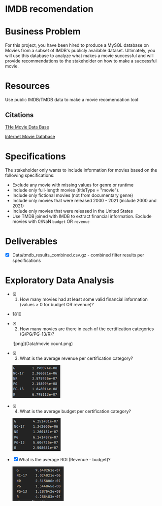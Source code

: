 # IMDB recomendation
# Business Problem
For this project, you have been hired to produce a MySQL database on Movies from a subset of IMDB's publicly available dataset. Ultimately, you will use this database to analyze what makes a movie successful and will provide recommendations to the stakeholder on how to make a successful movie.
 
# Resources 
Use public IMDB/TMDB data to make a movie recomendation tool

## Citations

[THe Movie Data Base](https://www.themoviedb.org)

[Internet Movie Database](https://www.imdb.com/conditions)


# Specifications
The stakeholder only wants to include information for movies based on the following specifications:
- Exclude any movie with missing values for genre or runtime
- Include only full-length movies (titleType = "movie").
- Include only fictional movies (not from documentary genre)
- Include only movies that were released 2000 - 2021 (include 2000 and 2021)
- Include only movies that were released in the United States
- Use TMDB joined with IMDB to extract financial information.  Exclude movies with 0/NaN `budget` OR `revenue`

# Deliverables
- [x] Data/tmdb_results_combined.csv.gz - combined filter results per specifications 

# Exploratory Data Analysis
- [x] 1. How many movies had at least some valid financial information (values > 0 for budget OR revenue)?
 - 1810
- [x] 2. How many movies are there in each of the certification categories (G/PG/PG-13/R)?
  
  ![png](Data/movie count.png)

- [x] 3. What is the average revenue per certification category?
 
  ![png](Data/mean_revenue.png)
 
- [x] 4. What is the average budget per certification category?

  ![png](Data/mean_budget.png)

- [x] What is the average ROI (Revenue - budget)?
 
  ![png](Data/mean_roi.png)
